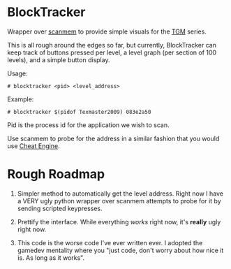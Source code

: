 BlockTracker
============

Wrapper over [scanmem](https://github.com/coolwanglu/scanmem) to provide simple visuals for the [TGM](https://en.wikipedia.org/wiki/Tetris:_The_Grand_Master) series.

This is all rough around the edges so far, but currently, BlockTracker can keep track of buttons pressed per level, a level graph (per section of 100 levels), and a simple button display.

Usage:

    # blocktracker <pid> <level_address>

Example:

    # blocktracker $(pidof Texmaster2009) 083e2a50

Pid is the process id for the application we wish to scan.

Use scanmem to probe for the address in a similar fashion that you would use [Cheat Engine](http://www.cheatengine.org/).


Rough Roadmap
=============

1. Simpler method to automatically get the level address. Right now I have a VERY ugly python wrapper over scanmem attempts to probe for it by sending scripted keypresses.

2. Prettify the interface. While everything _works_ right now, it's __really__ ugly right now.

3. This code is the worse code I've ever written ever. I adopted the gamedev mentality where you "just code, don't worry about how nice it is. As long as it works".
